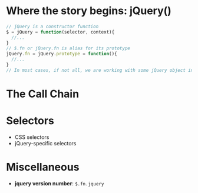 # Where the story begins: jQuery()
```js
// jQuery is a constructor function
$ = jQuery = function(selector, context){
  //...
}
// $.fn or jQuery.fn is alias for its prototype
jQuery.fn = jQuery.prototype = function(){
  //...
}
// In most cases, if not all, we are working with some jQuery object instance
```

# The Call Chain

# Selectors

- CSS selectors
- jQuery-specific selectors

# Miscellaneous

- **jquery version number**: `$.fn.jquery`

